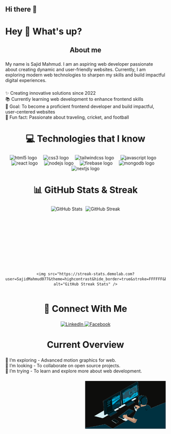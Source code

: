 ## Hi there 👋

<h1 align="left">Hey 👋 What's up?</h1>

###

<h2 align="center">About me</h2>

###

<p align="left">My name is Sajid Mahmud. I am an aspiring web developer passionate about creating dynamic and user-friendly websites. Currently, I am exploring modern web technologies to sharpen my skills and build impactful digital experiences.</p>

###

<p align="left">✨ Creating innovative solutions since 2022<br>📚 Currently learning web development to enhance frontend skills<br>🎯 Goal: To become a proficient frontend developer and build impactful, user-centered websites<br>🎲 Fun fact: Passionate about traveling, cricket, and football</p>

###

<h1 align="center">💻 Technologies that I know</h1>

###

<div align="center">
  <img src="https://cdn.jsdelivr.net/gh/devicons/devicon/icons/html5/html5-original.svg" height="46" alt="html5 logo"  />
  <img width="12" />
  <img src="https://cdn.jsdelivr.net/gh/devicons/devicon/icons/css3/css3-original.svg" height="46" alt="css3 logo"  />
  <img width="12" />
  <img src="https://cdn.jsdelivr.net/gh/devicons/devicon/icons/tailwindcss/tailwindcss-original-wordmark.svg" height="46" alt="tailwindcss logo"  />
  <img width="12" />
  <img src="https://cdn.jsdelivr.net/gh/devicons/devicon/icons/javascript/javascript-original.svg" height="46" alt="javascript logo"  />
  <img width="12" />
  <img src="https://cdn.jsdelivr.net/gh/devicons/devicon/icons/react/react-original.svg" height="46" alt="react logo"  />
  <img width="12" />
  <img src="https://cdn.jsdelivr.net/gh/devicons/devicon/icons/nodejs/nodejs-original.svg" height="46" alt="nodejs logo"  />
  <img width="12" />
  <img src="https://cdn.jsdelivr.net/gh/devicons/devicon/icons/firebase/firebase-plain.svg" height="46" alt="firebase logo"  />
  <img width="12" />
  <img src="https://cdn.jsdelivr.net/gh/devicons/devicon/icons/mongodb/mongodb-original.svg" height="46" alt="mongodb logo"  />
  <img width="12" />
  <img src="https://cdn.jsdelivr.net/gh/devicons/devicon/icons/nextjs/nextjs-original.svg" height="46" alt="nextjs logo"  />
</div>



<h1 align="center">📊 GitHub Stats & Streak</h1>

###

<div align="center" style="display: flex; flex-wrap: wrap; justify-content: center; gap: 10px;">
  
  <!-- GitHub Stats -->
  <img src="https://github-readme-stats.vercel.app/api?username=SajidMahmud077&show_icons=true&theme=tokyonight&hide_border=true&count_private=true" height="180" alt="GitHub Stats" />
  
  <!-- Streak Stats -->
   <img src="https://user-images.githubusercontent.com/20955511/183303701-34bf6b33-812d-4afd-9c1f-70b04b2e486a.png" height="180" alt="GitHub Streak" />
 
    <img src="https://streak-stats.demolab.com?user=SajidMahmud077&theme=highcontrast&hide_border=true&stroke=FFFFFF&background=000000" alt="GitHub Streak Stats" />


</div>


###

<h1 align="center">🔗 Connect With Me</h1>

###

<div align="center">
  <a href="https://www.linkedin.com/in/yourlinkedin/" target="_blank">
    <img src="https://raw.githubusercontent.com/maurodesouza/profile-readme-generator/master/src/assets/icons/social/linkedin/default.svg" width="52" height="40" alt="LinkedIn" />
  </a>
  <a href="https://www.facebook.com/yourfacebook/" target="_blank">
    <img src="https://raw.githubusercontent.com/maurodesouza/profile-readme-generator/master/src/assets/icons/social/facebook/default.svg" width="52" height="40" alt="Facebook" />
  </a>
</div>

###

<h1 align="center">Current Overview</h1>

###

<p align="left">🌱 I’m exploring - Advanced motion graphics for web.<br>👯 I’m looking - To collaborate on open source projects.<br>🤔 I’m trying - To learn and explore more about web development.</p>

###

<img align="right" height="150" src="https://raw.githubusercontent.com/Potential17/Potential17/master/user%20(2).gif"  />



###
